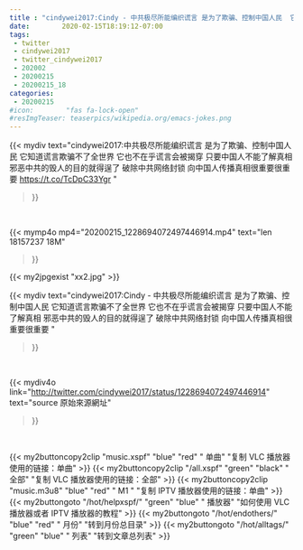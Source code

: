 ```yaml
---
title : "cindywei2017:Cindy - 中共极尽所能编织谎言 是为了欺骗、控制中国人民  它知道谎言欺骗不了全世界 它也不在乎谎言会被揭穿 只要中国人不能了解真相 邪恶中共的毁人的目的就得逞了  破除中共网络封锁 向中国人传播真相很重要很重要 "
date:        2020-02-15T18:19:12-07:00
tags:
 - twitter
 - cindywei2017
 - twitter_cindywei2017
 - 202002
 - 20200215
 - 20200215_18
categories:
 - 20200215
#icon:        "fas fa-lock-open"
#resImgTeaser: teaserpics/wikipedia.org/emacs-jokes.png
---
```


{{< mydiv text="cindywei2017:中共极尽所能编织谎言 是为了欺骗、控制中国人民  它知道谎言欺骗不了全世界 它也不在乎谎言会被揭穿 只要中国人不能了解真相 邪恶中共的毁人的目的就得逞了  破除中共网络封锁 向中国人传播真相很重要很重要 https://t.co/TcDpC33Ygr "
>}}
<br>


{{< mymp4o mp4="20200215_1228694072497446914.mp4"
text="len 18157237    18M"
>}}

{{< my2jpgexist "xx2.jpg" >}}<br>



{{< mydiv text="cindywei2017:Cindy - 中共极尽所能编织谎言 是为了欺骗、控制中国人民  它知道谎言欺骗不了全世界 它也不在乎谎言会被揭穿 只要中国人不能了解真相 邪恶中共的毁人的目的就得逞了  破除中共网络封锁 向中国人传播真相很重要很重要 "
>}}
<br>

{{< mydiv4o link="http://twitter.com/cindywei2017/status/1228694072497446914"
text="source 原始來源網址"
>}}


<br>



{{< my2buttoncopy2clip "music.xspf"        "blue"   "red"    " 单曲"  "复制 VLC 播放器使用的链接：单曲" >}} {{< my2buttoncopy2clip "/all.xspf"         "green"  "black"  " 全部"  "复制 VLC 播放器使用的链接：全部" >}} {{< my2buttoncopy2clip "music.m3u8"        "blue"   "red"    " M1 "    "复制 IPTV 播放器使用的链接：单曲" >}} {{< my2buttongoto      "/hot/helpxspf/"    "green"  "blue"   " 播放器" "如何使用 VLC 播放器或者 IPTV 播放器的教程" >}} {{< my2buttongoto      "/hot/endothers/"   "blue"   "red"    " 月份"   "转到月份总目录" >}} {{< my2buttongoto      "/hot/alltags/"     "green"  "blue"   " 列表"   "转到文章总列表" >}} 

